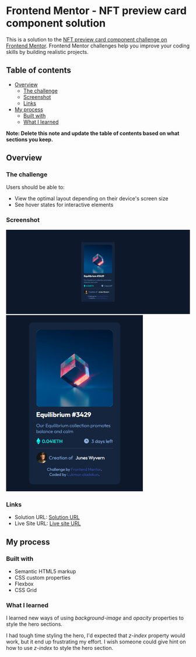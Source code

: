 # Frontend Mentor - NFT preview card component solution

This is a solution to the [NFT preview card component challenge on Frontend Mentor](https://www.frontendmentor.io/challenges/nft-preview-card-component-SbdUL_w0U). Frontend Mentor challenges help you improve your coding skills by building realistic projects. 

## Table of contents

- [Overview](#overview)
  - [The challenge](#the-challenge)
  - [Screenshot](#screenshot)
  - [Links](#links)
- [My process](#my-process)
  - [Built with](#built-with)
  - [What I learned](#what-i-learned)
 
**Note: Delete this note and update the table of contents based on what sections you keep.**

## Overview

### The challenge

Users should be able to:

- View the optimal layout depending on their device's screen size
- See hover states for interactive elements

### Screenshot

![Desktop-view](./solution-screenshorts/solution-desktop.png)
![Mobile-view](./solution-screenshorts/solution-mobile.png)

### Links

- Solution URL: [Solution URL](https://github.com/oladokunlt/nft-preview-card)
- Live Site URL: [Live site URL](https://your-live-site-url.com)

## My process

### Built with

- Semantic HTML5 markup
- CSS custom properties
- Flexbox
- CSS Grid

### What I learned
I learned new ways of using _background-image_ and _opacity_ properties to style the hero sections.

I had tough time styling the hero, I'd expected that _z-index_ property would work, but it end up frustrating my effort. I wish someone could give hint on how to use _z-index_ to style the hero section.